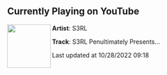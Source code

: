## Currently Playing on YouTube

[<img align="left" width="100" src="https://i.ytimg.com/vi/PRKqvZKbY2k/maxresdefault.jpg">](https://www.youtube.com/watch?v=PRKqvZKbY2k)

**Artist**: S3RL 

**Track**: S3RL Penultimately Presents...

Last updated at 10/28/2022 09:18
